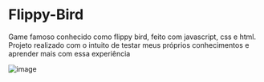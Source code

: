 # Flippy-Bird
Game famoso conhecido como flippy bird, feito com javascript, css e html.
Projeto realizado com o intuito de testar meus próprios conhecimentos e aprender mais com essa experiência

![image](https://github.com/pedrotchairo/Flippy-Bird/assets/134087511/33433d26-50e9-4686-98ac-23362a7c439f)
